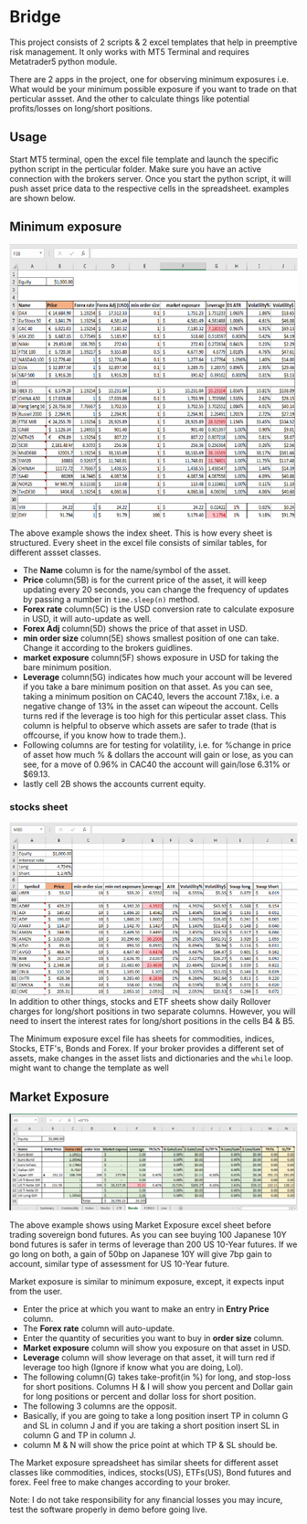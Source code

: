 # Bridge
This project consists of 2 scripts &amp; 2 excel templates that help in preemptive risk management. It only works with MT5 Terminal and requires Metatrader5 python module.

There are 2 apps in the project, one for observing minimum exposures i.e. What would be your minimum possible exposure if you want to trade on that perticular assset. And the other to calculate things like potential profits/losses on long/short positions.

## Usage
Start MT5 terminal, open the excel file template and launch the specific python script in the perticular folder. Make sure you have an active connection with the brokers server. Once you start the python script, it will push asset price data to the respective cells in the spreadsheet. examples are shown below.

## Minimum exposure
<img src="snapshots/min_expo_index.PNG" style="width:720px; height:480px">

The above example shows the index sheet. This is how every sheet is structured. Every sheet in the excel file consists of similar tables, for different assset classes.
  - The **Name** column is for the name/symbol of the asset. 
  - **Price** column(5B) is for the current price of the asset, it will keep updating every 20 seconds, you can change the frequency of updates by passing a number in `time.sleep(n)` method.
  - **Forex rate** column(5C) is the USD conversion rate to calculate exposure in USD, it will auto-update as well. 
  - **Forex Adj** column(5D) shows the price of that asset in USD.
  - **min order size** column(5E) shows smallest position of one can take. Change it according to the brokers guidlines.
  - **market exposure** column(5F) shows exposure in USD for taking the bare minimum position.
  - **Leverage** column(5G) indicates how much your account will be levered if you take a bare minimum position on that asset. As you can see, taking a minimum position on CAC40, levers the account 7.18x, i.e. a negative change of 13% in the asset can wipeout the account. Cells turns red if the leverage is too high for this perticular asset class. This column is helpful to observe which assets are safer to trade (that is offcourse, if you know how to trade them.).
  - Following columns are for testing for volatility, i.e. for %change in price of asset how much % & dollars the account will gain or lose, as you can see, for a move of 0.96% in CAC40 the account will gain/lose 6.31% or $69.13.
  - lastly cell 2B shows the accounts current equity.

### stocks sheet
<img src="snapshots/min_expo_stocks.PNG">
In addition to other things, stocks and ETF sheets show daily Rollover charges for long/short positions in two separate columns. However, you will need to insert the interest rates for long/short positions in the cells B4 & B5.

The Minimum exposure excel file has sheets for commodities, indices, Stocks, ETF's, Bonds and Forex. If your broker provides a different set of assets,
make changes in the asset lists and dictionaries and the `while` loop. might want to change the template as well

## Market Exposure
<img src="snapshots/Market_Expo_bonds.PNG">

The above example shows using Market Exposure excel sheet before trading sovereign bond futures. As you can see buying 100 Japanese 10Y bond futures is safer in terms of leverage than 200 US 10-Year futures. If we go long on both, a gain of 50bp on Japanese 10Y will give 7bp gain to account, similar type of assessment for US 10-Year future.

Market exposure is similar to minimum exposure, except, it expects input from the user.
  - Enter the price at which you want to make an entry in **Entry Price** column.
  - The **Forex rate** column will auto-update.
  - Enter the quantity of securities you want to buy in **order size** column.
  - **Market exposure** column will show you exposure on that asset in USD.
  - **Leverage** column will show leverage on that asset, it will turn red if leverage too high (Ignore if know what you are doing, Lol).
  - The following column(G) takes take-profit(in %) for long, and stop-loss for short positions. Columns H & I will show you percent and Dollar gain for long positions or percent and dollar loss for short position.
  - The following 3 columns are the opposit.
  - Basically, if you are going to take a long position insert TP in column G and SL in column J and if you are taking a short position insert SL in column G and TP in column J.
  - column M & N will show the price point at which TP & SL should be.

The Market exposure spreadsheet has similar sheets for different asset classes like commodities, indices, stocks(US), ETFs(US), Bond futures and forex. Feel free to make changes according to your broker.

Note: I do not take responsibility for any financial losses you may incure, test the software properly in demo before going live.
